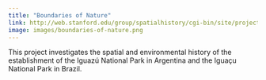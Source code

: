 ```yaml
---
title: "Boundaries of Nature"
link: http://web.stanford.edu/group/spatialhistory/cgi-bin/site/project.php?id=1077
image: images/boundaries-of-nature.png
---
```

This project investigates the spatial and environmental history of the establishment of the Iguazú National Park in Argentina and the Iguaçu National Park in Brazil.
